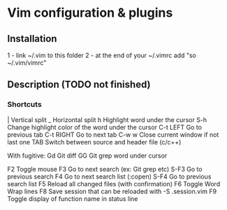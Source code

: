 # Vim configuration & plugins

## Installation

1 - link ~/.vim to this folder
2 - at the end of your ~/.vimrc add "so ~/.vim/vimrc"

## Description (TODO not finished)

### Shortcuts
|         Vertical split
_         Horizontal split
h         Highlight word under the cursor
S-h       Change highlight color of the word under the cursor
C-t LEFT  Go to previous tab
C-t RIGHT Go to next tab
C-w w     Close current window if not last one
TAB       Switch between source and header file (c/c++)


With fugitive:
Gd        Git diff
GG        Git grep word under cursor

F2        Toggle mouse
F3        Go to next search (ex: Git grep etc)
S-F3      Go to previous search
F4        Go to next search list (:copen)
S-F4      Go to previous search list
F5        Reload all changed files (with confirmation)
F6        Toggle Word Wrap lines
F8        Save session that can be reloaded with -S .session.vim
F9        Toggle display of function name in status line 



